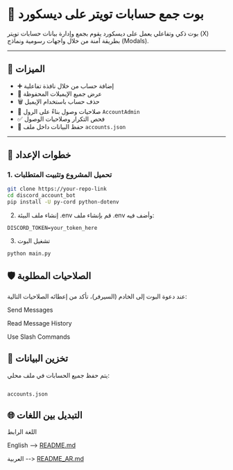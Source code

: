 # 🤖 بوت جمع حسابات تويتر على ديسكورد

بوت ذكي وتفاعلي يعمل على ديسكورد يقوم بجمع وإدارة بيانات حسابات تويتر (X) بطريقة آمنة من خلال واجهات رسومية ونماذج (Modals).

---

## 🧩 الميزات

- ➕ إضافة حساب من خلال نافذة تفاعلية
- 📄 عرض جميع الإيميلات المحفوظة
- 🗑 حذف حساب باستخدام الإيميل
- 🔐 صلاحيات وصول بناءً على الرول `AccountAdmin`
- ✅ فحص التكرار وصلاحيات الوصول
- 💾 حفظ البيانات داخل ملف `accounts.json`

---

## 🚀 خطوات الإعداد

### 1. تحميل المشروع وتثبيت المتطلبات

```bash
git clone https://your-repo-link
cd discord_account_bot
pip install -U py-cord python-dotenv
```

2. إنشاء ملف البيئة .env
قم بإنشاء ملف .env وأضف فيه:

```env
DISCORD_TOKEN=your_token_here
```

3. تشغيل البوت
```bash
python main.py
```

## 🛡 الصلاحيات المطلوبة
عند دعوة البوت إلى الخادم (السيرفر)، تأكد من إعطائه الصلاحيات التالية:

Send Messages

Read Message History

Use Slash Commands

 
## 📂 تخزين البيانات
يتم حفظ جميع الحسابات في ملف محلي:

```pgsql

accounts.json
```

## 🌐 التبديل بين اللغات
 
اللغة	الرابط

  English -->  [README.md](./README.md)

  العربية -->  [README_AR.md](/README_AR.md)
 
